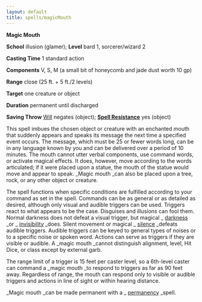 ```yaml
---
layout: default
title: spells/magicMouth
---
```

 **Magic Mouth**

**School** illusion (glamer); **Level** bard 1, sorcerer/wizard 2

**Casting Time** 1 standard action

**Components** V, S, M (a small bit of honeycomb and jade dust worth 10 gp)

**Range** close (25 ft. + 5 ft./2 levels)

**Target** one creature or object

**Duration** permanent until discharged

**Saving Throw** [Will](../combat#_will) negates (object); **[Spell Resistance](../glossary#_spell-resistance)** yes (object)

This spell imbues the chosen object or creature with an enchanted mouth that suddenly appears and speaks its message the next time a specified event occurs. The message, which must be 25 or fewer words long, can be in any language known by you and can be delivered over a period of 10 minutes. The mouth cannot utter verbal components, use command words, or activate magical effects. It does, however, move according to the words articulated; if it were placed upon a statue, the mouth of the statue would move and appear to speak. _Magic mouth _can also be placed upon a tree, rock, or any other object or creature.

The spell functions when specific conditions are fulfilled according to your command as set in the spell. Commands can be as general or as detailed as desired, although only visual and audible triggers can be used. Triggers react to what appears to be the case. Disguises and illusions can fool them. Normal darkness does not defeat a visual trigger, but magical _ [darkness](darkness#_darkness) _or _ [invisibility](invisibility#_invisibility) _does. Silent movement or magical _ [silence](silence#_silence) _defeats audible triggers. Audible triggers can be keyed to general types of noises or to a specific noise or spoken word. Actions can serve as triggers if they are visible or audible. A _magic mouth _cannot distinguish alignment, level, Hit Dice, or class except by external garb.

The range limit of a trigger is 15 feet per caster level, so a 6th-level caster can command a _magic mouth _to respond to triggers as far as 90 feet away. Regardless of range, the mouth can respond only to visible or audible triggers and actions in line of sight or within hearing distance.

_Magic mouth _can be made permanent with a _ [permanency](permanency#_permanency) _spell.


